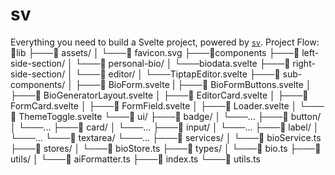 # sv

Everything you need to build a Svelte project, powered by [`sv`](https://github.com/sveltejs/cli).
Project Flow:
📁lib
├───📁 assets/
│   └───📄 favicon.svg
├───📁components
├───📁 left-side-section/
│   └───📁 personal-bio/
│       └───biodata.svelte
├───📁 right-side-section/
│   └───📁 editor/
│       └───TiptapEditor.svelte
├───📁 sub-components/
│   ├───📄 BioForm.svelte
|   ├───📄 BioFormButtons.svelte
│   ├───📄 BioGeneratorLayout.svelte
│   ├───📄 EditorCard.svelte
│   ├───📄 FormCard.svelte
│   ├───📄 FormField.svelte
│   ├───📄 Loader.svelte
│   └───📄 ThemeToggle.svelte
└───📁 ui/
    ├───📁 badge/
    │   └───...
    ├───📁 button/
    │   └───...
    ├───📁 card/
    │   └───...
    ├───📁 input/
    │   └───...
    ├───📁 label/
    │   └───...
    └───📁 textarea/
        └───...
├───📁 services/
│   └───📄 bioService.ts
├───📁 stores/
│   └───📄 bioStore.ts
├───📁 types/
│   └───📄 bio.ts
├───📁 utils/
│   └───📄 aiFormatter.ts
├───📄 index.ts
└───📄 utils.ts



